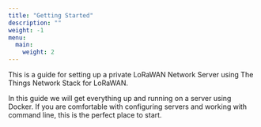 ```yaml
---
title: "Getting Started"
description: ""
weight: -1
menu:
  main:
    weight: 2
---
```


This is a guide for setting up a private LoRaWAN Network Server using The Things Network Stack for LoRaWAN.

In this guide we will get everything up and running on a server using Docker. If you are comfortable with configuring servers and working with command line, this is the perfect place to start.

